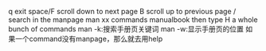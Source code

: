q exit
space/F scroll down to next page
B scroll up to previous page
/  search in the manpage
man xx commands manualbook   then type H  a whole bunch of commands
man -k:搜索手册页关键词
man -w:显示手册页的位置
如果一个command没有manpage，那么就去用help
